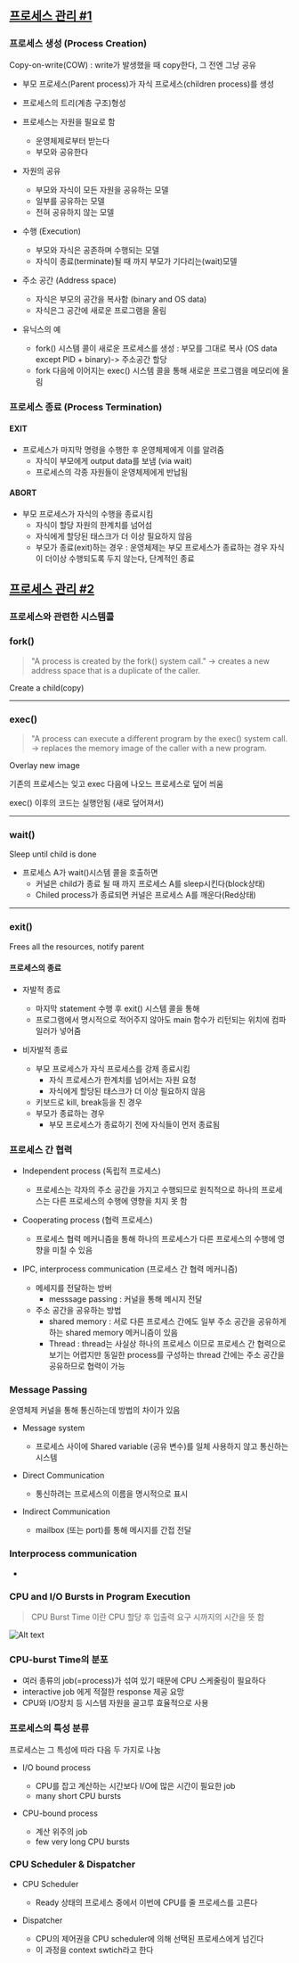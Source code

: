 ## [프로세스 관리 #1](https://core.ewha.ac.kr/publicview/C0101020140321144554159683?vmode=f)

### 프로세스 생성 (Process Creation)
Copy-on-write(COW) : write가 발생했을 때 copy한다, 그 전엔 그냥 공유

- 부모 프로세스(Parent process)가 자식 프로세스(children process)를 생성
- 프로세스의 트리(계층 구조)형성
- 프로세스는 자원을 필요로 함
    - 운영체제로부터 받는다
    - 부모와 공유한다
- 자원의 공유
    - 부모와 자식이 모든 자원을 공유하는 모델
    - 일부를 공유하는 모델
    - 전혀 공유하지 않는 모델
- 수행 (Execution)
    - 부모와 자식은 공존하며 수행되는 모델
    - 자식이 종료(terminate)될 때 까지 부모가 기다리는(wait)모델 

- 주소 공간 (Address space)
    - 자식은 부모의 공간을 복사함 (binary and OS data)
    - 자식은그 공간에 새로운 프로그램을 올림
- 유닉스의 예
    - fork() 시스템 콜이 새로운 프로세스를 생성 : 부모를 그대로 복사 (OS data except PID + binary)-> 주소공간 할당
    - fork 다음에 이어지는 exec() 시스템 콜을 통해 새로운 프로그램을 메모리에 올림

### 프로세스 종료 (Process Termination)

#### EXIT
- 프로세스가 마지막 명령을 수행한 후 운영체제에게 이를 알려줌
    - 자식이 부모에게 output data를 보냄 (via wait)
    - 프로세스의 각종 자원들이 운영체제에게 반납됨

#### ABORT
- 부모 프로세스가 자식의 수행을 종료시킴
    - 자식이 할당 자원의 한계치를 넘어섬
    - 자식에게 할당된 태스크가 더 이상 필요하지 않음
    - 부모가 종료(exit)하는 경우 : 운영체제는 부모 프로세스가 종료하는 경우 자식이 더이상 수행되도록 두지 않는다, 단계적인 종료

## [프로세스 관리 #2](https://core.ewha.ac.kr/publicview/C0101020140325134428879622?vmode=f)

### 프로세스와 관련한 시스템콜

### fork()
> "A process is created by the fork() system call." -> creates a new address space that is a duplicate of the caller.

Create a child(copy) 
<hr>

### exec()
>"A process can execute a different program by the exec() system call. -> replaces the memory image of the caller with a new program.

Overlay new image

기존의 프로세스는 잊고 exec 다음에 나오느 프로세스로 덮어 씌움

exec() 이후의 코드는 실행안됨 (새로 덮어져서) 
<hr>

### wait()

Sleep until child is done

- 프로세스 A가 wait()시스템 콜을 호출하면 
    - 커널은 child가 종료 될 때 까지 프로세스 A를 sleep시킨다(block상태)
    - Chiled process가 종료되면 커널은 프로세스 A를 깨운다(Red상태)

<hr>

### exit()

Frees all the resources, notify parent

#### 프로세스의 종료
- 자발적 종료
  - 마지막 statement 수행 후 exit() 시스템 콜을 통해
  - 프로그램에서 명시적으로 적어주지 않아도 main 함수가 리턴되는 위치에 컴파일러가 넣어줌
  
- 비자발적 종료
  - 부모 프로세스가 자식 프로세스를 강제 종료시킴
    - 자식 프로세스가 한계치를 넘어서는 자원 요청
    - 자식에게 할당된 태스크가 더 이상 필요하지 않음
  - 키보드로 kill, break등을 친 경우
  - 부모가 종료하는 경우
    - 부모 프로세스가 종료하기 전에 자식들이 먼저 종료됨
   
### 프로세스 간 협력
- Independent process (독립적 프로세스)
  - 프로세스는 각자의 주소 공간을 가지고 수행되므로 원칙적으로 하나의 프로세스는 다른 프로세스의 수행에 영향을 치지 못 함

- Cooperating process (협력 프로세스)
  - 프로세스 협력 메커니즘을 통해 하나의 프로세스가 다른 프로세스의 수행에 영향을 미칠 수 있음

- IPC, interprocess communication (프로세스 간 협력 메커니즘)
  - 메세지를 전달하는 방버
    - messsage passing : 커널을 통해 메시지 전달
  - 주소 공간을 공유하는 방법
    - shared memory : 서로 다른 프로세스 간에도 일부 주소 공간을 공유하게 하는 shared memory 메커니즘이 있음
    - Thread : thread는 사실상 하나의 프로세스 이므로 프로세스 간 협력으로 보기는 어렵지만 동일한 process를 구성하는 thread 간에는 주소 공간을 공유하므로 협력이 가능

### Message Passing
운영체제 커널을 통해 통신하는데 방법의 차이가 있음

- Message system
  - 프로세스 사이에 Shared variable (공유 변수)를 일체 사용하지 않고 통신하는 시스템
  
- Direct Communication
  - 통신하려는 프로세스의 이름을 명시적으로 표시

- Indirect Communication
  - mailbox (또는 port)를 통해 메시지를 간접 전달

### Interprocess communication

- 

### CPU and I/O Bursts in Program Execution

>CPU Burst Time 이란 CPU 할당 후 입출력 요구 시까지의 시간을 뜻 함

![Alt text](image.png)

### CPU-burst Time의 분포

- 여러 종류의 job(=process)가 섞여 있기 때문에 CPU 스케줄링이 필요하다
- interactive job 에게 적절한 response 제공 요망
- CPU와 I/O장치 등 시스템 자원을 골고루 효율적으로 사용

### 프로세스의 특성 분류
프로세스는 그 특성에 따라 다음 두 가지로 나눔
- I/O bound process
  - CPU를 잡고 계산하는 시간보다 I/O에 많은 시간이 필요한 job
  - many short CPU bursts
  
- CPU-bound process
  - 계산 위주의 job
  - few very long CPU bursts

### CPU Scheduler & Dispatcher

- CPU Scheduler
  - Ready 상태의 프로세스 중에서 이번에 CPU를 줄 프로세스를 고른다

- Dispatcher
  - CPU의 제어권을 CPU scheduler에 의해 선택된 프로세스에게 넘긴다
  - 이 과정을 context swtich라고 한다
